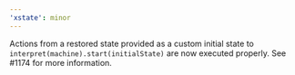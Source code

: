 ```yaml
---
'xstate': minor
---
```


Actions from a restored state provided as a custom initial state to `interpret(machine).start(initialState)` are now executed properly. See #1174 for more information.
